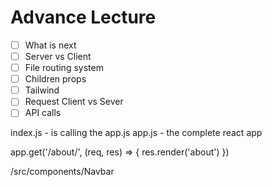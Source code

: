 # Advance Lecture

- [ ] What is next
- [ ] Server vs Client
- [ ] File routing system
- [ ] Children props
- [ ] Tailwind
- [ ] Request Client vs Sever
- [ ] API calls

index.js - is calling the app.js
app.js - the complete react app

app.get('/about/', (req, res) => {
res.render('about')
})

/src/components/Navbar
